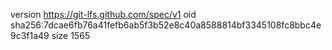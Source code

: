 version https://git-lfs.github.com/spec/v1
oid sha256:7dcae6fb76a41fefb6ab5f3b52e8c40a8588814bf3345108fc8bbc4e9c3f1a49
size 1565
